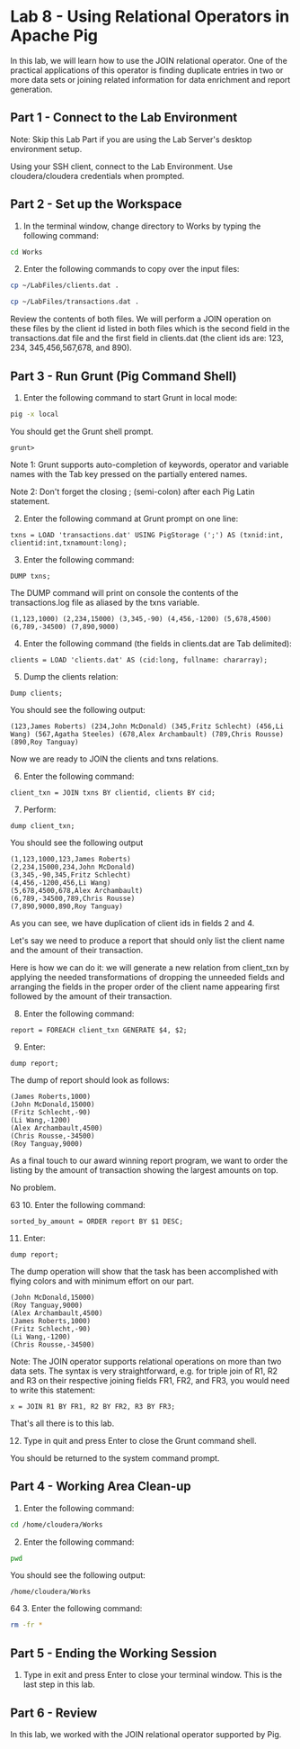 # Lab 8 - Using Relational Operators in Apache Pig

In this lab, we will learn how to use the JOIN relational operator. One of the practical applications of this operator is finding duplicate entries in two or more data sets or joining related information for data enrichment and report generation.

## Part 1 - Connect to the Lab Environment

Note: Skip this Lab Part if you are using the Lab Server's desktop environment setup.

Using your SSH client, connect to the Lab Environment. Use cloudera/cloudera credentials when prompted.

## Part 2 - Set up the Workspace

1. In the terminal window, change directory to Works by typing the following command:

```bash
cd Works
```

2. Enter the following commands to copy over the input files:

```bash
cp ~/LabFiles/clients.dat .

cp ~/LabFiles/transactions.dat .
````

Review the contents of both files. We will perform a JOIN operation on these files by the client id listed in both files which is the second field in the transactions.dat file and the first field in clients.dat (the client ids are: 123, 234, 345,456,567,678, and 890).

## Part 3 - Run Grunt (Pig Command Shell)

1. Enter the following command to start Grunt in local mode:

```bash
pig -x local
```

You should get the Grunt shell prompt.

```console
grunt>
```

Note 1: Grunt supports auto-completion of keywords, operator and variable names with the Tab key pressed on the partially entered names.

Note 2: Don't forget the closing ; (semi-colon) after each Pig Latin statement.



 2. Enter the following command at Grunt prompt on one line:

```pig
txns = LOAD 'transactions.dat' USING PigStorage (';') AS (txnid:int, clientid:int,txnamount:long);
```

3. Enter the following command:

```pig
DUMP txns;
```

The DUMP command will print on console the contents of the transactions.log file as aliased by the txns variable.


```console
(1,123,1000) (2,234,15000) (3,345,-90) (4,456,-1200) (5,678,4500) (6,789,-34500) (7,890,9000)
```

4. Enter the following command (the fields in clients.dat are Tab delimited):

```pig
clients = LOAD 'clients.dat' AS (cid:long, fullname: chararray);
```

5. Dump the clients relation:

```pig
Dump clients;
```

You should see the following output:

```console
(123,James Roberts) (234,John McDonald) (345,Fritz Schlecht) (456,Li Wang) (567,Agatha Steeles) (678,Alex Archambault) (789,Chris Rousse) (890,Roy Tanguay)
```

Now we are ready to JOIN the clients and txns relations.

6. Enter the following command:

```pig
client_txn = JOIN txns BY clientid, clients BY cid;
```



7. Perform:

```pig
dump client_txn;
```

You should see the following output

```console
(1,123,1000,123,James Roberts) 
(2,234,15000,234,John McDonald) 
(3,345,-90,345,Fritz Schlecht) 
(4,456,-1200,456,Li Wang) 
(5,678,4500,678,Alex Archambault) 
(6,789,-34500,789,Chris Rousse) 
(7,890,9000,890,Roy Tanguay)
```

As you can see, we have duplication of client ids in fields 2 and 4.

Let's say we need to produce a report that should only list the client name and the amount of their transaction.

Here is how we can do it: we will generate a new relation from client_txn by applying the needed transformations of dropping the unneeded fields and arranging the fields in the proper order of the client name appearing first followed by the amount of their transaction.

8. Enter the following command:

```pig
report = FOREACH client_txn GENERATE $4, $2;
```

9. Enter:

```pig
dump report;
```

The dump of report should look as follows:

```console
(James Roberts,1000) 
(John McDonald,15000) 
(Fritz Schlecht,-90) 
(Li Wang,-1200) 
(Alex Archambault,4500) 
(Chris Rousse,-34500) 
(Roy Tanguay,9000)
```

As a final touch to our award winning report program, we want to order the listing by the amount of transaction showing the largest amounts on top.

No problem.



63 10. Enter the following command:

```pig
sorted_by_amount = ORDER report BY $1 DESC;
```

11. Enter:

```pig
dump report;
```

The dump operation will show that the task has been accomplished with flying colors and with minimum effort on our part.

```console
(John McDonald,15000) 
(Roy Tanguay,9000) 
(Alex Archambault,4500)
(James Roberts,1000) 
(Fritz Schlecht,-90) 
(Li Wang,-1200) 
(Chris Rousse,-34500)
```

Note: The JOIN operator supports relational operations on more than two data sets. The syntax is very straightforward, e.g. for triple join of R1, R2 and R3 on their respective joining fields FR1, FR2, and FR3, you would need to write this statement:

```pig
x = JOIN R1 BY FR1, R2 BY FR2, R3 BY FR3;
```

That's all there is to this lab.

12. Type in quit and press Enter to close the Grunt command shell.

You should be returned to the system command prompt.

## Part 4 - Working Area Clean-up

1. Enter the following command:

```bash
cd /home/cloudera/Works
```

2. Enter the following command:

```bash
pwd
```

You should see the following output:

```console
/home/cloudera/Works
```



64 3. Enter the following command:

```bash
rm -fr *
```

## Part 5 - Ending the Working Session

1. Type in exit and press Enter to close your terminal window. This is the last step in this lab.

## Part 6 - Review

In this lab, we worked with the JOIN relational operator supported by Pig.
